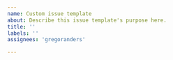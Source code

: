 ```yaml
---
name: Custom issue template
about: Describe this issue template's purpose here.
title: ''
labels: ''
assignees: 'gregoranders'

---
```



